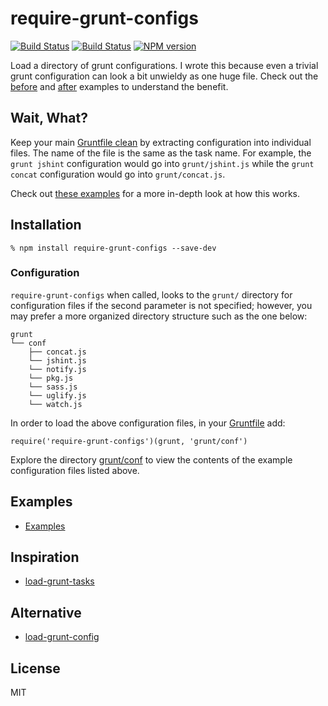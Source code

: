 # require-grunt-configs 

[![Build Status](https://travis-ci.org/wilmoore/require-grunt-configs.png?branch=master)](https://travis-ci.org/wilmoore/require-grunt-configs)
[![Build Status](https://david-dm.org/wilmoore/require-grunt-configs.png)](https://david-dm.org/wilmoore/require-grunt-configs)
[![NPM version](https://badge.fury.io/js/require-grunt-configs.png)](http://badge.fury.io/js/require-grunt-configs)

  Load a directory of grunt configurations. I wrote this because even a trivial grunt configuration can look a bit unwieldy as one huge file. Check out the [before][] and [after][] examples to understand the benefit.

## Wait, What?

Keep your main [Gruntfile clean][after] by extracting configuration into individual files. The name of the file is the same as the task name. For example, the `grunt jshint` configuration would go into `grunt/jshint.js` while the `grunt concat` configuration would go into `grunt/concat.js`.

Check out [these examples][grunt/conf] for a more in-depth look at how this works.

## Installation

    % npm install require-grunt-configs --save-dev

### Configuration

`require-grunt-configs` when called, looks to the `grunt/` directory for configuration files if the second parameter is not specified; however, you may prefer a more organized directory structure such as the one below:

    grunt
    └── conf
        ├── concat.js
        └── jshint.js
        └── notify.js
        └── pkg.js
        └── sass.js
        └── uglify.js
        └── watch.js

In order to load the above configuration files, in your [Gruntfile][after] add:

    require('require-grunt-configs')(grunt, 'grunt/conf')
    
Explore the directory [grunt/conf][] to view the contents of the example configuration files listed above.

## Examples

- [Examples][examples]

## Inspiration

- [load-grunt-tasks][]

## Alternative

- [load-grunt-config][]

## License

  MIT

[load-grunt-tasks]:   https://github.com/sindresorhus/load-grunt-tasks
[before]:             https://github.com/wilmoore/require-grunt-configs/blob/master/example/gruntfile.original.js
[after]:              https://github.com/wilmoore/require-grunt-configs/blob/master/example/gruntfile.js
[grunt/conf]:         https://github.com/wilmoore/require-grunt-configs/tree/master/example/grunt/conf
[examples]:           https://github.com/wilmoore/require-grunt-configs/tree/master/example
[load-grunt-config]:  https://github.com/firstandthird/load-grunt-config

